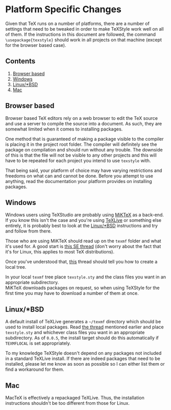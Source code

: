# Platform Specific Changes

Given that TeX runs on a number of platforms, there are a number of settings
that need to be tweaked in order to make TeXStyle work well on all of them. If
the instructions in this document are followed, the command
`\usepackage{texstyle}` should work in all projects on that machine (except for
the browser based case).

## Contents

1. [Browser based](#browser-based)
1. [Windows](#windows)
1. [Linux/*BSD](#linux/*bsd)
1. [Mac](#mac)

## Browser based

Browser based TeX editors rely on a web browser to edit the TeX source and use a
server to compile the source into a document. As such, they are somewhat limited
when it comes to installing packages.

One method that is guaranteed of making a package visible to the compiler is
placing it in the project root folder. The compiler will definitely see the
package on compilation and should run without any trouble. The downside of this
is that the file will not be visible to any other projects and this will have to
be repeated for each project you intend to use `texstyle` with.

That being said, your platform of choice may have varying restrictions and
freedoms on what can and cannot be done. Before you attempt to use anything,
read the documentation your platform provides on installing packages.

## Windows

Windows users using TeXStudio are probably using [MiKTeX](https://miktex.org/)
as a back-end. If you know this isn't the case and you're using
[TeXLive](https://www.tug.org/texlive/) or something else entirely, it is
probably best to look at the [Linux/*BSD](#linux/*bsd) instructions and try and
follow from there.

Those who are using MiKTeX should read up on the `texmf` folder and what it's
used for. A good start is [this SE
thread](https://tex.stackexchange.com/questions/420620/what-is-texmf-and-what-is-its-relation-to-tex/420623)
(don't worry about the fact that it's for Linux, this applies to most TeX
distributions).

Once you've understood that,
[this](https://tex.stackexchange.com/questions/69483/create-a-local-texmf-tree-in-miktex#69484)
thread should tell you how to create a local tree.

In your local `texmf` tree place `texstyle.sty` and the class files you want in
an appropriate subdirectory.</br> MiKTeX downloads packages on request, so when
using TeXStyle for the first time you may have to download a number of them at
once.

## Linux/*BSD

A default install of TeXLive generates a `~/texmf` directory which should be
used to install local packages. Read [the
thread](https://tex.stackexchange.com/questions/420620/what-is-texmf-and-what-is-its-relation-to-tex/420623)
mentioned earlier and place `texstyle.sty` and whichever class files you want in
an appropriate subdirectory. As of `0.0.5`, the install target should do this
automatically if `TEXMFLOCAL` is set appropriately.

To my knowledge TeXStyle doesn't depend on any packages not included in a
standard TeXLive install. If there are indeed packages that need to be
installed, please let me know as soon as possible so I can either list them or
find a workaround for them.

## Mac

MacTeX is effectively a repackaged TeXLive. Thus, the installation instructions
shouldn't be too different from those for Linux.

